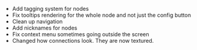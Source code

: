 * Add tagging system for nodes
* Fix tooltips rendering for the whole node and not just the config button
* Clean up navigation
* Add nicknames for nodes
* Fix context menu sometimes going outside the screen
* Changed how connections look. They are now textured.
